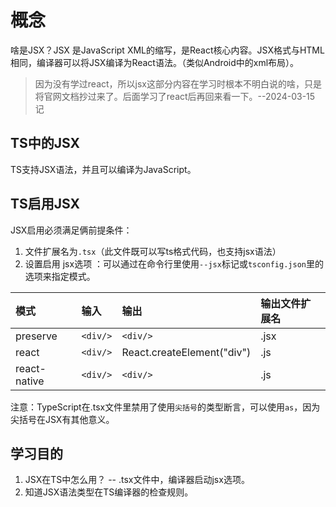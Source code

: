 # 概念

啥是JSX？JSX 是JavaScript XML的缩写，是React核心内容。JSX格式与HTML相同，编译器可以将JSX编译为React语法。（类似Android中的xml布局）。
>因为没有学过react，所以jsx这部分内容在学习时根本不明白说的啥，只是将官网文档抄过来了。后面学习了react后再回来看一下。--2024-03-15 记

## TS中的JSX

TS支持JSX语法，并且可以编译为JavaScript。

## TS启用JSX

JSX启用必须满足俩前提条件：  

1. 文件扩展名为`.tsx`（此文件既可以写ts格式代码，也支持jsx语法）
2. 设置启用 jsx选项 ：可以通过在命令行里使用`--jsx`标记或`tsconfig.json`里的选项来指定模式。

|模式|输入|输出|输出文件扩展名|
| :--- | :--- | :--- | :--- |
|preserve|`<div/>`|`<div/>`|.jsx|
|react|`<div/>`|React.createElement("div")|.js|
|react-native|`<div/>`|`<div/>`|.js|

注意：TypeScript在.tsx文件里禁用了使用`尖括号`的类型断言，可以使用`as`，因为尖括号在JSX有其他意义。

## 学习目的

1. JSX在TS中怎么用？ -- .tsx文件中，编译器启动jsx选项。
2. 知道JSX语法类型在TS编译器的检查规则。
